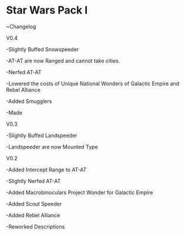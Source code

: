 # Star Wars Pack I

~Changelog


V0.4

-Slightly Buffed Snowspeeder

-AT-AT are now Ranged and cannot take cities.

-Nerfed AT-AT

-Lowered the costs of Unique National Wonders of Galactic Empire and Rebel Alliance

-Added Smugglers

-Made

V0.3

-Slightly Buffed Landspeeder

-Landspeeder are now Mounted Type


V0.2

-Added Intercept Range to AT-AT

-Slightly Nerfed AT-AT

-Added Macrobinoculars Project Wonder for Galactic Empire

-Added Scout Speeder

-Added Rebel Alliance

-Reworked Descriptions
